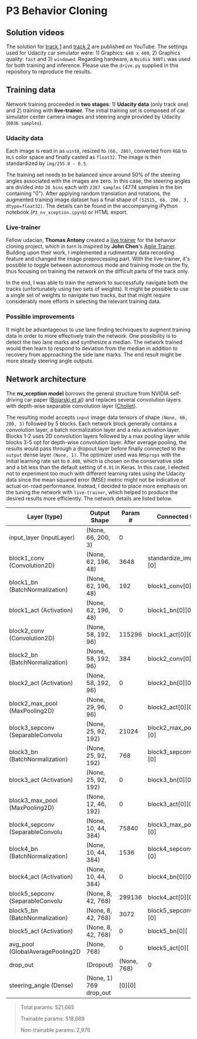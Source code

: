 # P3 Behavior Cloning

## Solution videos

The solution for [track 1](https://youtu.be/57bOB77L498) and [track 2](https://youtu.be/JnvnS5FE2_A) are published on YouTube. The settings used for Udacity car simulator were: 1) Graphics: `640 x 480`, 2) Graphics quality: `fast` and 3) `windowed`. Regarding hardware, a `Nvidia 980Ti` was used for both training and inference. Please use the `drive.py` supplied in this repository to reproduce the results.  

## Training data

Network training proceeded in **two stages**: 1) **Udacity data** (only track one) and 2) training with **live-trainer**. 
The initial training set is composed of car simulator center camera images and steering angle provided by Udacity (`8036 samples`). 

### Udacity data
Each image is read in as `uint8`, resized to `(66, 200)`, converted from `RGB` to `HLS` color space and finally casted as `float32`. The image is then standardized by `img/255.0 - 0.5`.

The training set needs to be balanced since around 50% of the steering angles associated with the images are zero. In this case, the steering angles are divided into `20 bins` each with `2387 samples` (4774 samples in the bin containing "0"). After applying random translation and rotations, the augmented training image dataset has a final shape of `(52515, 66, 200, 3, dtype=float32)`. The details can be found in the accompanying iPython notebook (`P3_nv_xception.ipynb`) or HTML export.

### Live-trainer 
Fellow udacian, **Thomas Antony** created a [live trainer](https://github.com/thomasantony/sdc-live-trainer) for the behavior cloning project, which in turn is inspired by **John Chen**'s [Agile Trainer](https://github.com/diyjac/AgileTrainer).  Building upon their work, I implemented a rudimentary data recording feature and changed the image preprocessing part. With the live-trainer, it's possible to toggle between autonomous mode and training mode on the fly, thus focusing on training the network on the difficult parts of the track only. 

In the end, I was able to train the network to successfully navigate both the tracks (unfortunately using two sets of weights). It might be possible to use a single set of weights to navigate two tracks, but that might require considerably more efforts in selecting the relevant training data.

### Possible improvements
It might be advantageous to use lane finding techniques to augment training data in order to more effectively train the network. One possibility is to detect the two lane marks and synthesize a median. The network trained would then learn to respond to deviation from the median in addition to recovery from approaching the side lane marks. The end result might be more steady steering angle outputs. 


## Network architecture

The **nv_xception model** borrows the general structure from NVIDIA self-driving car paper ([Bojarski et al](https://arxiv.org/abs/1604.07316))
and replaces several convolution layers with depth-wise separable convolution layer ([Chollet](https://arxiv.org/abs/1610.02357)).

The resulting model accepts `input` image data tensors of shape `(None, 66, 200, 3)` followed by 5 blocks. Each network block generally contains a convolution layer, a batch normalization layer and a relu activation layer. Blocks 1-2 uses 2D convolution
layers followed by a max pooling layer while blocks 3-5 opt for depth-wise convolution layer. After average pooling, the results
would pass through a dropout layer before finally connected to the `output` dense layer `(None, 1)`. The optimizer used was `RMSprops` with the initial learning rate set to `0.008`, which is chosen on the conservative side and a bit less than the default setting of `0.01` in Keras. In this case, I elected not to experiment too much with different learning rates using the Udacity data since the mean squared error (MSE) metric might not be indicative of actual on-road performance. Instead, I decided to place more emphasis on the tuning the network with `live-trainer`, which helped to produce the desired results more efficiently. The network details are listed below.

|Layer (type)                     |Output Shape          |Param #     |Connected to|
|---------------------------------|----------------------|------------|------------|
|input_layer (InputLayer)         |(None, 66, 200, 3)    |0           |            |
|block1_conv (Convolution2D)      |(None, 62, 196, 48)   |3648        |standardize_imgs[0][0]|
|block1_bn (BatchNormalization)   |(None, 62, 196, 48)   |192         |block1_conv[0][0]|
|block1_act (Activation)          |(None, 62, 196, 48)   |0           |block1_bn[0][0]|
|block2_conv (Convolution2D)      |(None, 58, 192, 96)   |115296      |block1_act[0][0]|
|block2_bn (BatchNormalization)   |(None, 58, 192, 96)   |384         |block2_conv[0][0]|
|block2_act (Activation)          |(None, 58, 192, 96)   |0           |block2_bn[0][0]|
|block2_max_pool (MaxPooling2D)   |(None, 29, 96, 96)    |0           |block2_act[0][0]|
|block3_sepconv (SeparableConvolu |(None, 25, 92, 192)   |21024       |block2_max_pool[0][0]|
|block3_bn (BatchNormalization)   |(None, 25, 92, 192)   |768         |block3_sepconv[0][0]|
|block3_act (Activation)          |(None, 25, 92, 192)   |0           |block3_bn[0][0]|
|block3_max_pool (MaxPooling2D)   |(None, 12, 46, 192)   |0           |block3_act[0][0]|
|block4_sepconv (SeparableConvolu |(None, 10, 44, 384)   |75840       |block3_max_pool[0][0]|
|block4_bn (BatchNormalization)   |(None, 10, 44, 384)   |1536        |block4_sepconv[0][0]|
|block4_act (Activation)          |(None, 10, 44, 384)   |0           |block4_bn[0][0]|
|block5_sepconv (SeparableConvolu |(None, 8, 42, 768)    |299136      |block4_act[0][0]|
|block5_bn (BatchNormalization)   |(None, 8, 42, 768)    |3072        |block5_sepconv[0][0]|
|block5_act (Activation)          |(None, 8, 42, 768)    |0           |block5_bn[0][|0]|
|avg_pool (GlobalAveragePooling2D |(None, 768)           |0           |block5_act[0][|0]|
|drop_out |(Dropout)               |(None, 768)           |0           |avg_pool[0][0]|
|steering_angle (Dense)           |(None, 1)             769         drop_out|[0][0]

>Total params: 521,665
>
>Trainable params: 518,689
>
>Non-trainable params: 2,976

